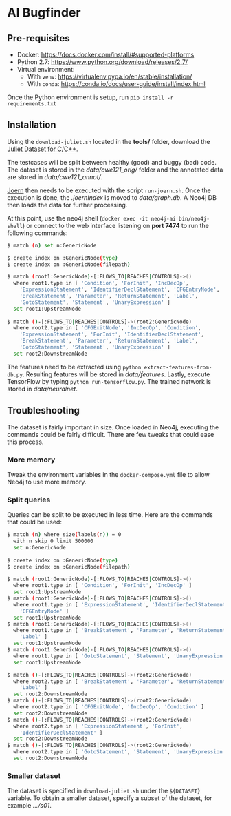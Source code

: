 # AI Bugfinder

## Pre-requisites

* Docker: https://docs.docker.com/install/#supported-platforms
* Python 2.7: https://www.python.org/download/releases/2.7/
* Virtual environment:
	* With `venv`: https://virtualenv.pypa.io/en/stable/installation/
	* With `conda`: https://conda.io/docs/user-guide/install/index.html
	
Once the Python environment is setup, run `pip install -r requirements.txt`


## Installation

Using the `download-juliet.sh` located in the **tools/** folder, download the 
[Juliet Dataset for C/C++](https://samate.nist.gov/SRD/testsuite.php).

The testcases will be split between healthy (good) and buggy (bad) code. The 
dataset is stored in the *data/cwe121_orig/* folder and the annotated data are 
stored in *data/cwe121_annot/*.

[Joern](http://mlsec.org/joern/index.shtml) then needs to be executed with the 
script `run-joern.sh`. Once the execution is done, the  *.joernIndex* is moved 
to *data/graph.db*. A Neo4j DB then loads the data for further processing.

At this point, use the neo4j shell (`docker exec -it neo4j-ai bin/neo4j-shell`)
or connect to the web interface listening on **port 7474** to run the following
commands:

```bash
$ match (n) set n:GenericNode

$ create index on :GenericNode(type)
$ create index on :GenericNode(filepath)

$ match (root1:GenericNode)-[:FLOWS_TO|REACHES|CONTROLS]->()
  where root1.type in [ 'Condition', 'ForInit', 'IncDecOp',
    'ExpressionStatement', 'IdentifierDeclStatement', 'CFGEntryNode',
	'BreakStatement', 'Parameter', 'ReturnStatement', 'Label',
	'GotoStatement', 'Statement', 'UnaryExpression' ]
  set root1:UpstreamNode
  
$ match ()-[:FLOWS_TO|REACHES|CONTROLS]->(root2:GenericNode)
  where root2.type in [ 'CFGExitNode', 'IncDecOp', 'Condition',
    'ExpressionStatement', 'ForInit', 'IdentifierDeclStatement',
	'BreakStatement', 'Parameter', 'ReturnStatement', 'Label',
	'GotoStatement', 'Statement', 'UnaryExpression' ]
  set root2:DownstreamNode
```

The features need to be extracted using `python extract-features-from-db.py`. 
Resulting features will be stored in *data/features*. Lastly, execute 
TensorFlow by typing `python run-tensorflow.py`. The trained network is stored
in *data/neuralnet*.


## Troubleshooting

The dataset is fairly important in size. Once loaded in Neo4j, executing the 
commands could be fairly difficult. There are few tweaks that could ease this
process.


### More memory

Tweak the environment variables in the `docker-compose.yml` file to allow Neo4j
to use more memory.


### Split queries

Queries can be split to be executed in less time. Here are the commands that
could be used:

```bash
$ match (n) where size(labels(n)) = 0 
  with n skip 0 limit 500000
  set n:GenericNode
  
$ create index on :GenericNode(type)
$ create index on :GenericNode(filepath)

$ match (root1:GenericNode)-[:FLOWS_TO|REACHES|CONTROLS]->()
  where root1.type in [ 'Condition', 'ForInit', 'IncDecOp' ]
  set root1:UpstreamNode
$ match (root1:GenericNode)-[:FLOWS_TO|REACHES|CONTROLS]->()
  where root1.type in [ 'ExpressionStatement', 'IdentifierDeclStatement', 
    'CFGEntryNode' ]
  set root1:UpstreamNode
$ match (root1:GenericNode)-[:FLOWS_TO|REACHES|CONTROLS]->()
  where root1.type in [ 'BreakStatement', 'Parameter', 'ReturnStatement', 
    'Label' ]
  set root1:UpstreamNode
$ match (root1:GenericNode)-[:FLOWS_TO|REACHES|CONTROLS]->()
  where root1.type in [ 'GotoStatement', 'Statement', 'UnaryExpression' ]
  set root1:UpstreamNode

$ match ()-[:FLOWS_TO|REACHES|CONTROLS]->(root2:GenericNode)
  where root2.type in [ 'BreakStatement', 'Parameter', 'ReturnStatement', 
    'Label' ]
  set root2:DownstreamNode
$ match ()-[:FLOWS_TO|REACHES|CONTROLS]->(root2:GenericNode)
  where root2.type in [ 'CFGExitNode', 'IncDecOp', 'Condition' ]
  set root2:DownstreamNode
$ match ()-[:FLOWS_TO|REACHES|CONTROLS]->(root2:GenericNode)
  where root2.type in [ 'ExpressionStatement', 'ForInit', 
    'IdentifierDeclStatement' ]
  set root2:DownstreamNode
$ match ()-[:FLOWS_TO|REACHES|CONTROLS]->(root2:GenericNode)
  where root2.type in [ 'GotoStatement', 'Statement', 'UnaryExpression' ]
  set root2:DownstreamNode
```


### Smaller dataset

The dataset is specified in `download-juliet.sh` under the `${DATASET}` 
variable. To obtain a smaller dataset, specify a subset of the dataset, for
example *.../s01*.
